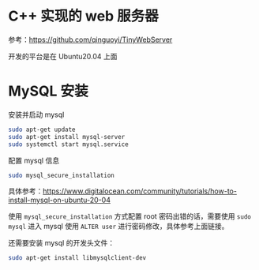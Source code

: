 # C++ 实现的 web 服务器

参考：https://github.com/qinguoyi/TinyWebServer

开发的平台是在 Ubuntu20.04 上面

# MySQL 安装
安装并启动 mysql
```bash
sudo apt-get update
sudo apt-get install mysql-server
sudo systemctl start mysql.service
```
配置 mysql 信息
```bash
sudo mysql_secure_installation
```
具体参考：https://www.digitalocean.com/community/tutorials/how-to-install-mysql-on-ubuntu-20-04

使用 `mysql_secure_installation` 方式配置 root 密码出错的话，需要使用 `sudo mysql` 进入 mysql 使用 `ALTER user` 进行密码修改，具体参考上面链接。

还需要安装 mysql 的开发头文件：
```bash
sudo apt-get install libmysqlclient-dev
```


